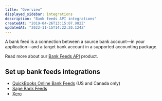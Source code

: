 ```yaml
---
title: "Overview"
displayed_sidebar: integrations
description: "Bank feeds API integrations"
createdAt: "2019-04-26T13:15:07.902Z"
updatedAt: "2022-11-15T14:22:20.124Z"
---
```


A bank feed is a connection between a source bank account—in your application—and a target bank account in a supported accounting package.

Read more about our [Bank Feeds API](/bank-feeds-api/overview) product.

## Set up bank feeds integrations

- [QuickBooks Online Bank Feeds](/bank-feeds-api/qbo-bank-feeds/) (US and Canada only)
- [Sage Bank Feeds](/bank-feeds/sage-bank-feeds/)
- [Xero](/bank-feeds-api/xero-bank-feeds/)